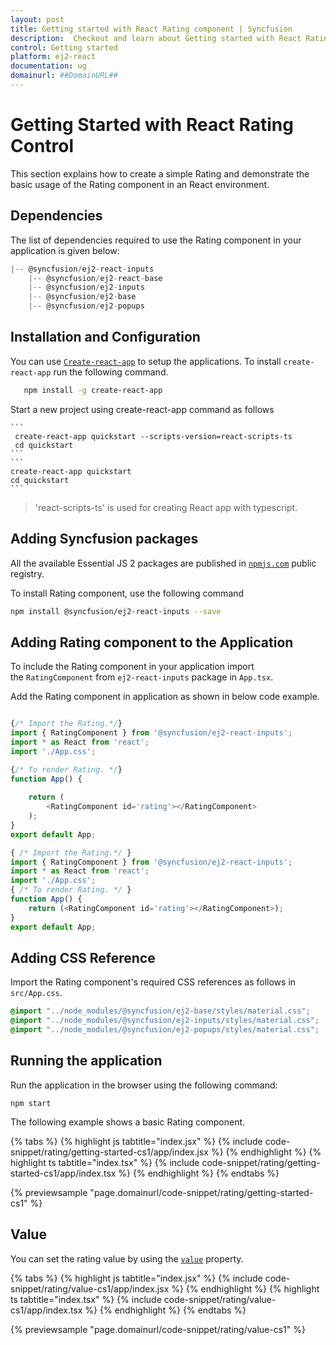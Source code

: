 ```yaml
---
layout: post
title: Getting started with React Rating component | Syncfusion
description:  Checkout and learn about Getting started with React Rating component of Syncfusion Essential JS 2 and more details.
control: Getting started
platform: ej2-react
documentation: ug
domainurl: ##DomainURL##
---
```


# Getting Started with React Rating Control

This section explains how to create a simple Rating and demonstrate the basic usage of the Rating component in an React environment.

## Dependencies

The list of dependencies required to use the Rating component in your application is given below:

```js
|-- @syncfusion/ej2-react-inputs
    |-- @syncfusion/ej2-react-base
    |-- @syncfusion/ej2-inputs
    |-- @syncfusion/ej2-base
    |-- @syncfusion/ej2-popups
```

## Installation and Configuration

You can use [`Create-react-app`](https://github.com/facebookincubator/create-react-app) to setup the applications. To install `create-react-app` run the following command.

   ```bash 
      npm install -g create-react-app
   ```

Start a new project using create-react-app command as follows

    ```
     create-react-app quickstart --scripts-version=react-scripts-ts
     cd quickstart
    ```
    ```
    create-react-app quickstart
    cd quickstart
    ```

> 'react-scripts-ts' is used for creating React app with typescript.

## Adding Syncfusion packages

All the available Essential JS 2 packages are published in [`npmjs.com`](https://www.npmjs.com/~syncfusionorg) public registry.

To install Rating component, use the following command

```bash
npm install @syncfusion/ej2-react-inputs --save
```

## Adding Rating component to the Application

To include the Rating component in your application import the `RatingComponent` from `ej2-react-inputs` package in `App.tsx`.

Add the Rating component in application as shown in below code example.

```ts

{/* Import the Rating.*/}
import { RatingComponent } from '@syncfusion/ej2-react-inputs';
import * as React from 'react';
import './App.css';

{/* To render Rating. */}
function App() {
  
    return (
        <RatingComponent id='rating'></RatingComponent>
    );
}
export default App;

```

```ts
{ /* Import the Rating.*/ }
import { RatingComponent } from '@syncfusion/ej2-react-inputs';
import * as React from 'react';
import './App.css';
{ /* To render Rating. */ }
function App() {
    return (<RatingComponent id='rating'></RatingComponent>);
}
export default App;
```

## Adding CSS Reference

Import the Rating component's required CSS references as follows in `src/App.css`.

```css
@import "../node_modules/@syncfusion/ej2-base/styles/material.css";
@import "../node_modules/@syncfusion/ej2-inputs/styles/material.css";
@import "../node_modules/@syncfusion/ej2-popups/styles/material.css";
```

## Running the application

Run the application in the browser using the following command:

   ```
   npm start
   ```

The following example shows a basic Rating component.

{% tabs %}
{% highlight js tabtitle="index.jsx" %}
{% include code-snippet/rating/getting-started-cs1/app/index.jsx %}
{% endhighlight %}
{% highlight ts tabtitle="index.tsx" %}
{% include code-snippet/rating/getting-started-cs1/app/index.tsx %}
{% endhighlight %}
{% endtabs %}

{% previewsample "page.domainurl/code-snippet/rating/getting-started-cs1" %}

## Value

You can set the rating value by using the [`value`](https://ej2.syncfusion.com/react/documentation/api/rating#value) property.

{% tabs %}
{% highlight js tabtitle="index.jsx" %}
{% include code-snippet/rating/value-cs1/app/index.jsx %}
{% endhighlight %}
{% highlight ts tabtitle="index.tsx" %}
{% include code-snippet/rating/value-cs1/app/index.tsx %}
{% endhighlight %}
{% endtabs %}

{% previewsample "page.domainurl/code-snippet/rating/value-cs1" %}
